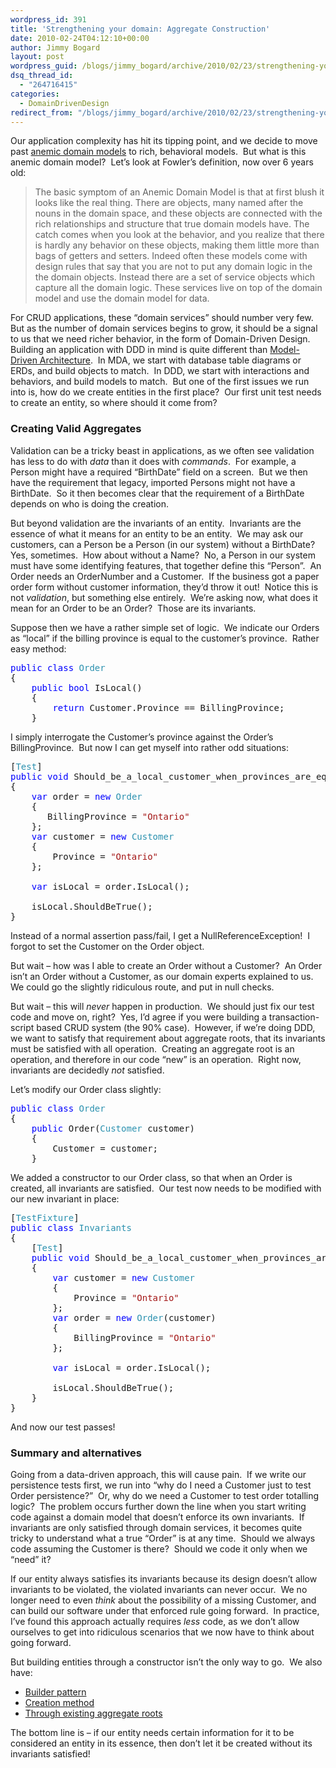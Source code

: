 ```yaml
---
wordpress_id: 391
title: 'Strengthening your domain: Aggregate Construction'
date: 2010-02-24T04:12:10+00:00
author: Jimmy Bogard
layout: post
wordpress_guid: /blogs/jimmy_bogard/archive/2010/02/23/strengthening-your-domain-aggregate-construction.aspx
dsq_thread_id:
  - "264716415"
categories:
  - DomainDrivenDesign
redirect_from: "/blogs/jimmy_bogard/archive/2010/02/23/strengthening-your-domain-aggregate-construction.aspx/"
---
```

Our application complexity has hit its tipping point, and we decide to move past [anemic domain models](http://martinfowler.com/bliki/AnemicDomainModel.html) to rich, behavioral models.&#160; But what is this anemic domain model?&#160; Let’s look at Fowler’s definition, now over 6 years old:

> The basic symptom of an Anemic Domain Model is that at first blush it looks like the real thing. There are objects, many named after the nouns in the domain space, and these objects are connected with the rich relationships and structure that true domain models have. The catch comes when you look at the behavior, and you realize that there is hardly any behavior on these objects, making them little more than bags of getters and setters. Indeed often these models come with design rules that say that you are not to put any domain logic in the the domain objects. Instead there are a set of service objects which capture all the domain logic. These services live on top of the domain model and use the domain model for data.

For CRUD applications, these “domain services” should number very few.&#160; But as the number of domain services begins to grow, it should be a signal to us that we need richer behavior, in the form of Domain-Driven Design.&#160; Building an application with DDD in mind is quite different than [Model-Driven Architecture](http://en.wikipedia.org/wiki/Model-driven_architecture).&#160; In MDA, we start with database table diagrams or ERDs, and build objects to match.&#160; In DDD, we start with interactions and behaviors, and build models to match.&#160; But one of the first issues we run into is, how do we create entities in the first place?&#160; Our first unit test needs to create an entity, so where should it come from?

### Creating Valid Aggregates

Validation can be a tricky beast in applications, as we often see validation has less to do with _data_ than it does with _commands_.&#160; For example, a Person might have a required “BirthDate” field on a screen.&#160; But we then have the requirement that legacy, imported Persons might not have a BirthDate.&#160; So it then becomes clear that the requirement of a BirthDate depends on who is doing the creation.

But beyond validation are the invariants of an entity.&#160; Invariants are the essence of what it means for an entity to be an entity.&#160; We may ask our customers, can a Person be a Person (in our system) without a BirthDate?&#160; Yes, sometimes.&#160; How about without a Name?&#160; No, a Person in our system must have some identifying features, that together define this “Person”.&#160; An Order needs an OrderNumber and a Customer.&#160; If the business got a paper order form without customer information, they’d throw it out!&#160; Notice this is not _validation_, but something else entirely.&#160; We’re asking now, what does it mean for an Order to be an Order?&#160; Those are its invariants.

Suppose then we have a rather simple set of logic.&#160; We indicate our Orders as “local” if the billing province is equal to the customer’s province.&#160; Rather easy method:

<pre><span style="color: blue">public class </span><span style="color: #2b91af">Order
</span>{
    <span style="color: blue">public bool </span>IsLocal()
    {
        <span style="color: blue">return </span>Customer.Province == BillingProvince;
    }</pre>

[](http://11011.net/software/vspaste)

I simply interrogate the Customer’s province against the Order’s BillingProvince.&#160; But now I can get myself into rather odd situations:

<pre>[<span style="color: #2b91af">Test</span>]
<span style="color: blue">public void </span>Should_be_a_local_customer_when_provinces_are_equal()
{
    <span style="color: blue">var </span>order = <span style="color: blue">new </span><span style="color: #2b91af">Order
    </span>{
       BillingProvince = <span style="color: #a31515">"Ontario"
    </span>};
    <span style="color: blue">var </span>customer = <span style="color: blue">new </span><span style="color: #2b91af">Customer
    </span>{
        Province = <span style="color: #a31515">"Ontario"
    </span>};

    <span style="color: blue">var </span>isLocal = order.IsLocal();

    isLocal.ShouldBeTrue();
}</pre>

[](http://11011.net/software/vspaste)

Instead of a normal assertion pass/fail, I get a NullReferenceException!&#160; I forgot to set the Customer on the Order object.

But wait – how was I able to create an Order without a Customer?&#160; An Order isn’t an Order without a Customer, as our domain experts explained to us.&#160; We could go the slightly ridiculous route, and put in null checks.

But wait – this will _never_ happen in production.&#160; We should just fix our test code and move on, right?&#160; Yes, I’d agree if you were building a transaction-script based CRUD system (the 90% case).&#160; However, if we’re doing DDD, we want to satisfy that requirement about aggregate roots, that its invariants must be satisfied with all operation.&#160; Creating an aggregate root is an operation, and therefore in our code “new” is an operation.&#160; Right now, invariants are decidedly _not_ satisfied.

Let’s modify our Order class slightly:

<pre><span style="color: blue">public class </span><span style="color: #2b91af">Order
</span>{
    <span style="color: blue">public </span>Order(<span style="color: #2b91af">Customer </span>customer)
    {
        Customer = customer;
    }</pre>

[](http://11011.net/software/vspaste)

We added a constructor to our Order class, so that when an Order is created, all invariants are satisfied.&#160; Our test now needs to be modified with our new invariant in place:

<pre>[<span style="color: #2b91af">TestFixture</span>]
<span style="color: blue">public class </span><span style="color: #2b91af">Invariants
</span>{
    [<span style="color: #2b91af">Test</span>]
    <span style="color: blue">public void </span>Should_be_a_local_customer_when_provinces_are_equal()
    {
        <span style="color: blue">var </span>customer = <span style="color: blue">new </span><span style="color: #2b91af">Customer
        </span>{
            Province = <span style="color: #a31515">"Ontario"
        </span>};
        <span style="color: blue">var </span>order = <span style="color: blue">new </span><span style="color: #2b91af">Order</span>(customer)
        {
            BillingProvince = <span style="color: #a31515">"Ontario"
        </span>};

        <span style="color: blue">var </span>isLocal = order.IsLocal();

        isLocal.ShouldBeTrue();
    }
}</pre>

[](http://11011.net/software/vspaste)

And now our test passes!

### 

### Summary and alternatives

Going from a data-driven approach, this will cause pain.&#160; If we write our persistence tests first, we run into “why do I need a Customer just to test Order persistence?”&#160; Or, why do we need a Customer to test order totalling logic?&#160; The problem occurs further down the line when you start writing code against a domain model that doesn’t enforce its own invariants.&#160; If invariants are only satisfied through domain services, it becomes quite tricky to understand what a true “Order” is at any time.&#160; Should we always code assuming the Customer is there?&#160; Should we code it only when we “need” it?

If our entity always satisfies its invariants because its design doesn’t allow invariants to be violated, the violated invariants can never occur.&#160; We no longer need to even _think_ about the possibility of a missing Customer, and can build our software under that enforced rule going forward.&#160; In practice, I’ve found this approach actually requires _less_ code, as we don’t allow ourselves to get into ridiculous scenarios that we now have to think about going forward.

But building entities through a constructor isn’t the only way to go.&#160; We also have:

  * [Builder pattern](http://martinfowler.com/bliki/ExpressionBuilder.html)
  * [Creation method](http://www.industriallogic.com/xp/refactoring/constructorCreation.html)
  * [Through existing aggregate roots](http://www.udidahan.com/2009/06/29/dont-create-aggregate-roots/)

The bottom line is – if our entity needs certain information for it to be considered an entity in its essence, then don’t let it be created without its invariants satisfied!